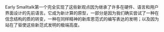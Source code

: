 Early Smalltalk第一个完全实现了这些新观点因为继承了许多在硬件、语言和用户界面设计的先前语言。它成为新计算的原型，一部分是因为我们确实尝试了一种在信念结构的质的转变，一种在同样精神的新库恩范式的编写表达的发明；以及因为站在了驱使这些新范式发明的极端高度。
